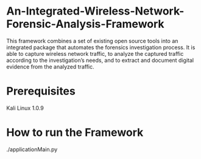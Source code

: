 # An-Integrated-Wireless-Network-Forensic-Analysis-Framework
This framework combines a set of existing open source tools into an integrated package that automates the forensics investigation process. It is able to capture wireless network traffic, to analyze the captured traffic according to the investigation’s needs, and to extract and document digital evidence from the analyzed traffic.

# Prerequisites 
Kali Linux 1.0.9 

# How to run the Framework
./applicationMain.py
